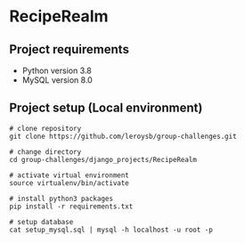 # RecipeRealm

## Project requirements
* Python version 3.8
* MySQL version 8.0

## Project setup (Local environment)
```
# clone repository
git clone https://github.com/leroysb/group-challenges.git

# change directory
cd group-challenges/django_projects/RecipeRealm

# activate virtual environment
source virtualenv/bin/activate

# install python3 packages
pip install -r requirements.txt

# setup database
cat setup_mysql.sql | mysql -h localhost -u root -p
```
